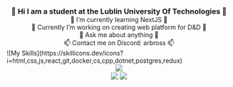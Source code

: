 <div align="center" styles="text-align: center;">
	<h3 style="margin-bottom: 0;">👋 Hi I am a student at the Lublin University Of Technologies 👋</h3>
	📖 I’m currently learning NextJS 📖<br />
	💾 Currently I’m working on creating web platform for D&D 💾<br />
	💬 Ask me about anything 💬<br />
	📫 Contact me on Discord: arbross 📫<br />
</div>
![My Skills](https://skillicons.dev/icons?i=html,css,js,react,git,docker,cs,cpp,dotnet,postgres,redux)
<br/>
<div align="center">
    <img src="https://github-readme-stats.vercel.app/api?username=Arbross&theme=radical&show_icons=true&count_private=true&hide_border=true" 
	    align="center" />
</div>
<div align="center">
	<img
            src="https://visitor-badge.laobi.icu/badge?page_id=Arbross.Arbross"
            align="center"
        />&#9;
	<a href="https://www.buymeacoffee.com/arbross" target="_blank" style="display: inline-block;">
        <img
            src="https://img.shields.io/badge/Donate-Buy%20Me%20A%20Coffee-orange.svg?style=flat-square&logo=buymeacoffee"
            align="center"
        />
    </a>
</div>

